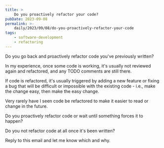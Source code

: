 ```yaml
---
title: >
    Do you proactively refactor your code?
pubDate: 2023-09-08
permalink: >-
    daily/2023/09/08/do-you-proactively-refactor-your-code
tags:
    - software-development
    - refactoring
---
```


Do you go back and proactively refactor code you've previously written?

In my experience, once some code is working, it's usually not reviewed again and refactored, and any TODO comments are still there.

If code is refactored, it's usually triggered by adding a new feature or fixing a bug that will be difficult or impossible with the existing code - i.e., make the change easy, then make the easy change.

Very rarely have I seen code be refactored to make it easier to read or change in the future.

Do you proactively refactor code or wait until something forces it to happen?

Do you not refactor code at all once it's been written?

Reply to this email and let me know which and why.
